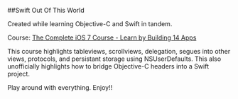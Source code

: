 ##Swift Out Of This World

Created while learning Objective-C and Swift in tandem.

Course: [The Complete iOS 7 Course - Learn by Building 14 Apps](http://bit.ly/Complete-iOS7-Course)

This course highlights tableviews, scrollviews, delegation, segues into other views, protocols, and persistant storage using NSUserDefaults.
This also unofficially highlights how to bridge Objective-C headers into a Swift project.

Play around with everything. Enjoy!!